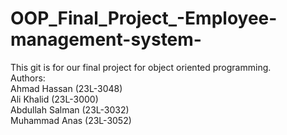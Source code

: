 # OOP_Final_Project_-Employee-management-system-
This git is for our final project for object oriented programming.
<br>
Authors:<br> Ahmad Hassan (23L-3048)
<br>Ali Khalid (23L-3000)<br>Abdullah Salman (23L-3032) <br> Muhammad Anas (23L-3052)
